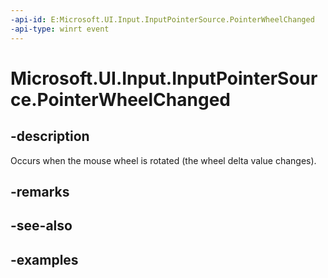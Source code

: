 ```yaml
---
-api-id: E:Microsoft.UI.Input.InputPointerSource.PointerWheelChanged
-api-type: winrt event
---
```


# Microsoft.UI.Input.InputPointerSource.PointerWheelChanged

<!--
public event Windows.Foundation.TypedEventHandler<Microsoft.UI.Input.InputPointerSource,Microsoft.UI.Input.PointerEventArgs> PointerWheelChanged;
-->

## -description

Occurs when the mouse wheel is rotated (the wheel delta value changes).

## -remarks

## -see-also

## -examples
